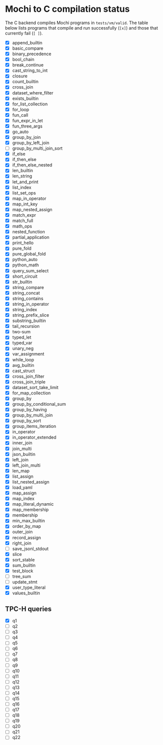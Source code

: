 # Mochi to C compilation status

The C backend compiles Mochi programs in `tests/vm/valid`. The table below lists programs that compile and run successfully (`[x]`) and those that currently fail (`[ ]`).

- [x] append_builtin
- [x] basic_compare
- [x] binary_precedence
- [x] bool_chain
- [x] break_continue
- [x] cast_string_to_int
- [x] closure
- [x] count_builtin
- [x] cross_join
- [x] dataset_where_filter
- [x] exists_builtin
- [x] for_list_collection
- [x] for_loop
- [x] fun_call
- [x] fun_expr_in_let
- [x] fun_three_args
- [x] go_auto
- [x] group_by_join
- [x] group_by_left_join
- [ ] group_by_multi_join_sort
- [x] if_else
- [x] if_then_else
- [x] if_then_else_nested
- [x] len_builtin
- [x] len_string
- [x] let_and_print
- [x] list_index
- [x] list_set_ops
- [x] map_in_operator
- [x] map_int_key
- [x] map_nested_assign
- [x] match_expr
- [x] match_full
- [x] math_ops
- [x] nested_function
- [x] partial_application
- [x] print_hello
- [x] pure_fold
- [x] pure_global_fold
- [x] python_auto
- [x] python_math
- [x] query_sum_select
- [x] short_circuit
- [x] str_builtin
- [x] string_compare
- [x] string_concat
- [x] string_contains
- [x] string_in_operator
- [x] string_index
- [x] string_prefix_slice
- [x] substring_builtin
- [x] tail_recursion
- [x] two-sum
- [x] typed_let
- [x] typed_var
- [x] unary_neg
- [x] var_assignment
- [x] while_loop
- [x] avg_builtin
- [x] cast_struct
- [x] cross_join_filter
- [x] cross_join_triple
 - [x] dataset_sort_take_limit
 - [x] for_map_collection
- [x] group_by
- [x] group_by_conditional_sum
- [x] group_by_having
- [x] group_by_multi_join
- [x] group_by_sort
 - [x] group_items_iteration
 - [x] in_operator
- [x] in_operator_extended
- [x] inner_join
- [x] join_multi
- [x] json_builtin
- [x] left_join
- [x] left_join_multi
- [x] len_map
 - [x] list_assign
 - [x] list_nested_assign
- [x] load_yaml
- [x] map_assign
- [x] map_index
- [x] map_literal_dynamic
- [x] map_membership
 - [x] membership
 - [x] min_max_builtin
- [x] order_by_map
- [x] outer_join
 - [x] record_assign
- [x] right_join
- [ ] save_jsonl_stdout
 - [x] slice
 - [x] sort_stable
 - [x] sum_builtin
 - [x] test_block
- [ ] tree_sum
- [ ] update_stmt
 - [x] user_type_literal
 - [x] values_builtin

## TPC-H queries

- [x] q1
- [ ] q2
- [ ] q3
- [ ] q4
- [ ] q5
- [ ] q6
- [ ] q7
- [ ] q8
- [ ] q9
- [ ] q10
- [ ] q11
- [ ] q12
- [ ] q13
- [ ] q14
- [ ] q15
- [ ] q16
- [ ] q17
- [ ] q18
- [ ] q19
- [ ] q20
- [ ] q21
- [ ] q22

